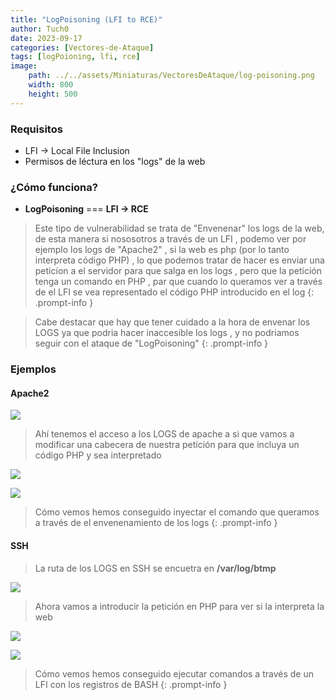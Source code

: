 ```yaml
---
title: "LogPoisoning (LFI to RCE)"
author: Tuch0
date: 2023-09-17
categories: [Vectores-de-Ataque]
tags: [logPoioning, lfi, rce]
image:
    path: ../../assets/Miniaturas/VectoresDeAtaque/log-poisoning.png
    width: 800
    height: 500
---
```



### Requisitos
- LFI -> Local File Inclusion
- Permisos de léctura en los "logs" de la web

### ¿Cómo funciona?

- **LogPoisoning** === **LFI -> RCE**

> Este tipo de vulnerabilidad se trata de "Envenenar" los logs de la web, de esta manera si nososotros a través de un LFI , podemo ver por ejemplo los logs de "Apache2" , si la web es php (por lo tanto interpreta código PHP) , lo que podemos tratar de hacer es enviar una peticíon a el servidor para que salga en los logs , pero que la petición tenga un comando en PHP , par que cuando lo queramos ver a través de el LFI se vea representado el código PHP introducido en el log
{: .prompt-info }

> Cabe destacar que hay que tener cuidado a la hora de envenar los LOGS ya que podria hacer inaccesible los logs , y no podriamos seguir con el ataque de "LogPoisoning"
{: .prompt-info }

### Ejemplos

#### Apache2

![](../../assets/VectoresDeAtaque/LogPoisoning-(LFI-to-RCE)/1.jpg)

> Ahí tenemos el acceso a los LOGS de apache a si que vamos a modificar una cabecera de nuestra petición para que incluya un código PHP y sea interpretado

![](../../assets/VectoresDeAtaque/LogPoisoning-(LFI-to-RCE)/2.jpg)

![](../../assets/VectoresDeAtaque/LogPoisoning-(LFI-to-RCE)/3.jpg)

> Cómo vemos hemos conseguido inyectar el comando que queramos a través de el envenenamiento de los logs
{: .prompt-info }

#### SSH

> La ruta de los LOGS en SSH se encuetra en **/var/log/btmp**

![](../../assets/VectoresDeAtaque/LogPoisoning-(LFI-to-RCE)/4.jpg)

> Ahora vamos a introducir la petición en PHP para ver si la interpreta la web

![](../../assets/VectoresDeAtaque/LogPoisoning-(LFI-to-RCE)/5.jpg)

![](../../assets/VectoresDeAtaque/LogPoisoning-(LFI-to-RCE)/6.jpg)

> Cómo vemos hemos conseguido ejecutar comandos a través de un LFI con los registros de BASH
{: .prompt-info }